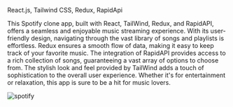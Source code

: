 React.js, Tailwind CSS, Redux, RapidApi

This Spotify clone app, built with React, TailWind, Redux, and RapidAPI, offers a seamless and enjoyable music streaming experience. With its user-friendly design, navigating through the vast library of songs and playlists is effortless. Redux ensures a smooth flow of data, making it easy to keep track of your favorite music. The integration of RapidAPI provides access to a rich collection of songs, guaranteeing a vast array of options to choose from. The stylish look and feel provided by TailWind adds a touch of sophistication to the overall user experience. Whether it's for entertainment or relaxation, this app is sure to be a hit for music lovers.

![spotify](https://user-images.githubusercontent.com/57075208/220982625-01c8edf7-4415-4b69-b3ec-684591e18408.png) 
